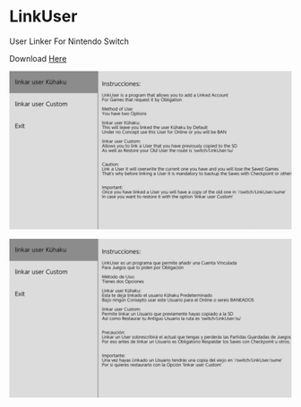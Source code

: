 # LinkUser
User Linker For Nintendo Switch

Download [Here](https://github.com/Kronos2308/LinkUser/raw/master/LinkUser.nro)

<a href="https://discord.io/myrincon"><img src="en.jpg" alt="Discord Server" /><p></a>
<a href="https://discord.io/myrincon"><img src="ES.jpg" alt="Discord Server" /><p></a>
